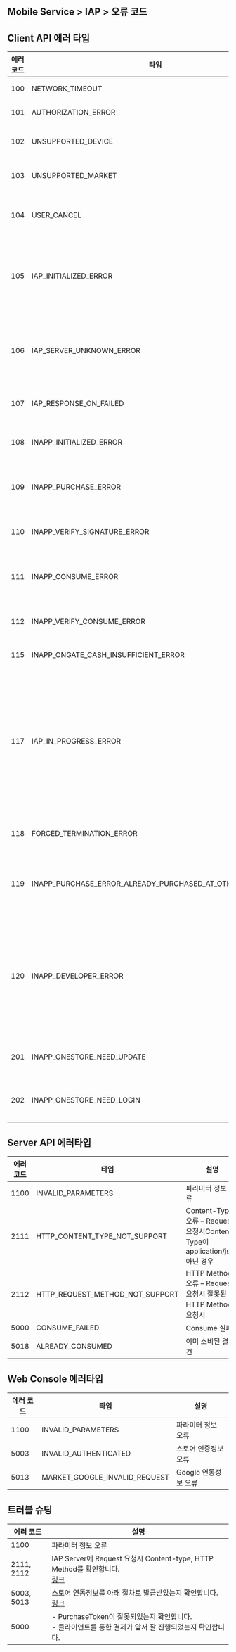 ## Mobile Service > IAP > 오류 코드

## Client API 에러 타입

| 에러 코드 | 타입 | 설명 |
| ---------- | ----- | ----- |
| 100 |  NETWORK_TIMEOUT |  네트워크 오류 |
| 101 |  AUTHORIZATION_ERROR |  플랫폼 인증 오류 |
| 102 |  UNSUPPORTED_DEVICE |  지원하지 않는 디바이스 |
| 103 |  UNSUPPORTED_MARKET |  지원하지 않는 스토어 |
| 104 |  USER_CANCEL |  사용자가 결제 도중 취소 했을 경우 |
| 105 |  IAP_INITIALIZED_ERROR |  IAP 초기화가 올바르지 않은 경우, 초기화 정보를 확인하도록 한다. |
| 106 |  IAP_SERVER_UNKNOWN_ERROR |  IAP 서버 HTTP Response 20x가 아닌 HTTP Status일 때 |
| 107 |  IAP_RESPONSE_ON_FAILED |  IAP API의 response 실패 |
| 108 |  INAPP_INITIALIZED_ERROR |  스토어 결제 라이브러리 초기화 오류 |
| 109 |  INAPP_PURCHASE_ERROR |  스토어 결제 오류 - 구매 요청시 |
| 110 |  INAPP_VERIFY_SIGNATURE_ERROR |  스토어 결제 오류 - 서명 검증시 |
| 111 |  INAPP_CONSUME_ERROR |  스토어 결제 오류 - 결제 내역 소모시 |
| 112 |  INAPP_VERIFY_CONSUME_ERROR |  스토어 결제 검증 오류 - 영수증 검증 시 |
| 115 |	 INAPP_ONGATE_CASH_INSUFFICIENT_ERROR |  ONGATE 캐시 부족 |
| 117 |  IAP_IN_PROGRESS_ERROR | IAP API가 아직 처리 중일 때 새로운 요청이 들어오면 해당 에러가 발생할 수 있으며, 클라이언트는 필요에 따라 무시하거나 재요청할 수 있음 |
| 118 |  FORCED_TERMINATION_ERROR | Activity가 강제 종료시 |
| 119 |  INAPP_PURCHASE_ERROR_ALREADY_PURCHASED_AT_OTHER_ACCOUNT | 같은 상품을 다른 계정으로 이미 구매하고 지급이 경우 |
| 120 |  INAPP_DEVELOPER_ERROR | 개발 과정에서 발생 수 있는 오류, 결제 플로우 진행 중 필수 정보가 없거나 잘못된 인수가 활용되는 경우 |
| 201 |  INAPP_ONESTORE_NEED_UPDATE | OneStore 앱 업데이트가 필요한 경우 |
| 202 |  INAPP_ONESTORE_NEED_LOGIN | OneStore 앱 로그인이 필요한 경우 |

## Server API 에러타입

|에러 코드|	타입|	설명|
|---|---|---|
|1100|	INVALID_PARAMETERS|	파라미터 정보 오류|
|2111|	HTTP_CONTENT_TYPE_NOT_SUPPORT|	Content-Type 오류 – Request 요청시Content-Type이 application/json 아닌 경우|
|2112|	HTTP_REQUEST_METHOD_NOT_SUPPORT|	HTTP Method 오류 – Request 요청시 잘못된 HTTP Method로 요청시|
|5000|	CONSUME_FAILED|	Consume 실패|
|5018|	ALREADY_CONSUMED|	이미 소비된 결제건|



## Web Console 에러타입

|에러 코드|	타입|	설명|
|---|---|---|
|1100|	INVALID_PARAMETERS|	파라미터 정보 오류|
|5003|	INVALID_AUTHENTICATED|	스토어 인증정보 오류|
|5013|	MARKET_GOOGLE_INVALID_REQUEST|	Google 연동정보 오류|

## 트러블 슈팅

|에러 코드|	설명|
|---|---|
|1100|	파라미터 정보 오류|
|2111, 2112|	IAP Server에 Request 요청시 Content-type, HTTP Method를 확인합니다.<br/> [링크](./api-guide) |
|5003, 5013|	스토어 연동정보를 아래 절차로 발급받았는지 확인합니다. <br/> [링크](./console-guide) |
|5000| - PurchaseToken이 잘못되었는지 확인합니다. <br/> - 클라이언트를 통한 결제가 앞서 잘 진행되었는지 확인합니다.|
